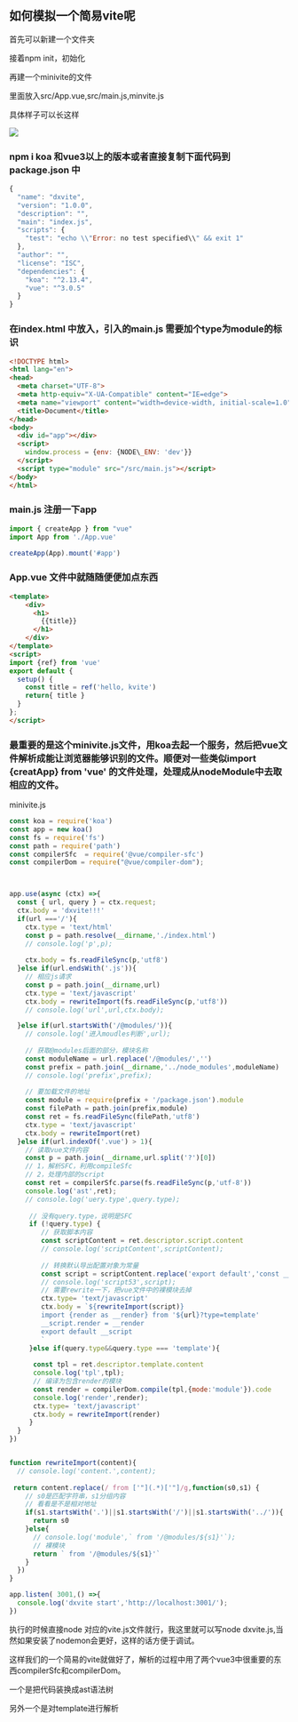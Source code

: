 ## 如何模拟一个简易vite呢

首先可以新建一个文件夹

接着npm init，初始化

再建一个minivite的文件

里面放入src/App.vue,src/main.js,minvite.js

具体样子可以长这样

![](https://zero-portal-cdn.hellobike.com/pro/crm/CRPImage/67-CRM_PIC-16381800088713148/baf815dc-5930-42a8-a4c8-2da0bf433eaf.png#crop=0&crop=0&crop=1&crop=1&id=utEju&originHeight=436&originWidth=462&originalType=binary&ratio=1&rotation=0&showTitle=false&status=done&style=none&title=)

### npm i koa 和vue3以上的版本或者直接复制下面代码到package.json 中

```javascript
{
  "name": "dxvite",
  "version": "1.0.0",
  "description": "",
  "main": "index.js",
  "scripts": {
    "test": "echo \\"Error: no test specified\\" && exit 1"
  },
  "author": "",
  "license": "ISC",
  "dependencies": {
    "koa": "^2.13.4",
    "vue": "^3.0.5"
  }
}
```

### 在index.html 中放入，引入的main.js 需要加个type为module的标识

```html
<!DOCTYPE html>
<html lang="en">
<head>
  <meta charset="UTF-8">
  <meta http-equiv="X-UA-Compatible" content="IE=edge">
  <meta name="viewport" content="width=device-width, initial-scale=1.0">
  <title>Document</title>
</head>
<body>
  <div id="app"></div>
  <script>
    window.process = {env: {NODE\_ENV: 'dev'}}
  </script>
  <script type="module" src="/src/main.js"></script>
</body>
</html>
```

### main.js 注册一下app

```javascript
import { createApp } from "vue"
import App from './App.vue'

createApp(App).mount('#app')
```

### App.vue 文件中就随随便便加点东西

```html
<template>
    <div>
      <h1>
        {{title}}
      </h1>
    </div>
</template>
<script>
import {ref} from 'vue'
export default {
  setup() {
    const title = ref('hello, kvite')
    return{ title }
  }
};
</script>
```

### 最重要的是这个minivite.js文件，用koa去起一个服务，然后把vue文件解析成能让浏览器能够识别的文件。顺便对一些类似import {creatApp} from 'vue' 的文件处理，处理成从nodeModule中去取相应的文件。

minivite.js

```javascript
const koa = require('koa')
const app = new koa()
const fs = require('fs')
const path = require('path')
const compilerSfc  = require('@vue/compiler-sfc')
const compilerDom = require("@vue/compiler-dom");



app.use(async (ctx) =>{
  const { url, query } = ctx.request;
  ctx.body = 'dxvite!!!'
  if(url ==='/'){
    ctx.type = 'text/html'
    const p = path.resolve(__dirname,'./index.html')
    // console.log('p',p);
    
    ctx.body = fs.readFileSync(p,'utf8')  
  }else if(url.endsWith('.js')){
    // 相应js请求
    const p = path.join(__dirname,url)
    ctx.type = 'text/javascript'
    ctx.body = rewriteImport(fs.readFileSync(p,'utf8'))
    // console.log('url',url,ctx.body);

  }else if(url.startsWith('/@modules/')){
    // console.log('进入moudles判断',url);
    
    // 获取@modules后面的部分，模块名称
    const moduleName = url.replace('/@modules/','')
    const prefix = path.join(__dirname,'../node_modules',moduleName)
    // console.log('prefix',prefix);
    
    // 要加载文件的地址
    const module = require(prefix + '/package.json').module
    const filePath = path.join(prefix,module)
    const ret = fs.readFileSync(filePath,'utf8')
    ctx.type = 'text/javascript'
    ctx.body = rewriteImport(ret)
  }else if(url.indexOf('.vue') > 1){
    // 读取vue文件内容
    const p = path.join(__dirname,url.split('?')[0])
    // 1，解析SFC，利用compileSfc
    // 2，处理内部的script
    const ret = compilerSfc.parse(fs.readFileSync(p,'utf-8'))
    console.log('ast',ret);
    // console.log('uery.type',query.type);
    
     // 没有query.type，说明是SFC
     if (!query.type) {
        // 获取脚本内容
        const scriptContent = ret.descriptor.script.content
        // console.log('scriptContent',scriptContent);
        
        // 转换默认导出配置对象为常量
        const script = scriptContent.replace('export default','const __script =')
        // console.log('script53',script);
        // 需要rewrite一下，把vue文件中的裸模块去掉
        ctx.type= 'text/javascript'
        ctx.body = `${rewriteImport(script)}
        import {render as __render} from '${url}?type=template'
        __script.render = __render
        export default __script
        `
     }else if(query.type&&query.type === 'template'){
       
      const tpl = ret.descriptor.template.content
      console.log('tpl',tpl);
      // 编译为包含render的模块
      const render = compilerDom.compile(tpl,{mode:'module'}).code
      console.log('render',render);
      ctx.type= 'text/javascript'
      ctx.body = rewriteImport(render)
     }
  }
})


function rewriteImport(content){
  // console.log('content.',content);
  
 return content.replace(/ from ['"](.*)['"]/g,function(s0,s1) {
    // s0是匹配字符串，s1分组内容
    // 看看是不是相对地址
    if(s1.startsWith('.')||s1.startsWith('/')||s1.startsWith('../')){
      return s0
    }else{
      // console.log('module',` from '/@modules/${s1}'`);
      // 裸模块
      return ` from '/@modules/${s1}'`
    }
  })
}

app.listen( 3001,() =>{
  console.log('dxvite start','http://localhost:3001/');
})
```

执行的时候直接node 对应的vite.js文件就行，我这里就可以写node dxvite.js,当然如果安装了nodemon会更好，这样的话方便于调试。

这样我们的一个简易的vite就做好了，解析的过程中用了两个vue3中很重要的东西compilerSfc和compilerDom。

一个是把代码装换成ast语法树

另外一个是对template进行解析
